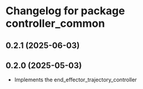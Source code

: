 # Changelog for package controller_common

## 0.2.1 (2025-06-03)

## 0.2.0 (2025-05-03)

- Implements the end_effector_trajectory_controller
